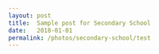 ```yaml
---
layout: post
title:  Sample post for Secondary School
date:   2018-01-01
permalink: /photos/secondary-school/test
---
```

